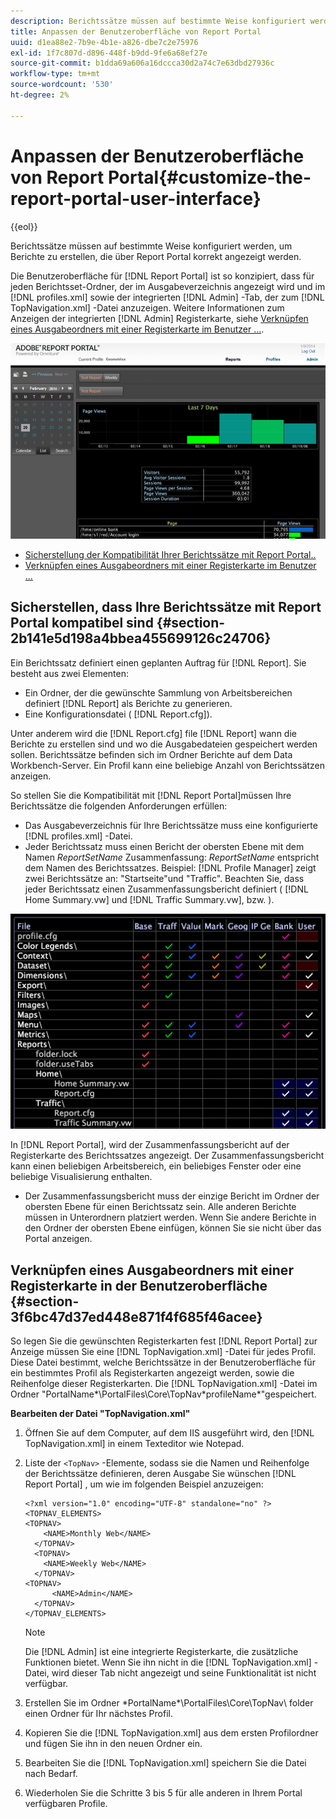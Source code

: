 ```yaml
---
description: Berichtssätze müssen auf bestimmte Weise konfiguriert werden, um Berichte zu erstellen, die über Report Portal korrekt angezeigt werden.
title: Anpassen der Benutzeroberfläche von Report Portal
uuid: d1ea88e2-7b9e-4b1e-a826-dbe7c2e75976
exl-id: 1f7c807d-d896-448f-b9dd-9fe6a68ef27e
source-git-commit: b1dda69a606a16dccca30d2a74c7e63dbd27936c
workflow-type: tm+mt
source-wordcount: '530'
ht-degree: 2%

---
```


# Anpassen der Benutzeroberfläche von Report Portal{#customize-the-report-portal-user-interface}

{{eol}}

Berichtssätze müssen auf bestimmte Weise konfiguriert werden, um Berichte zu erstellen, die über Report Portal korrekt angezeigt werden.

Die Benutzeroberfläche für [!DNL Report Portal] ist so konzipiert, dass für jeden Berichtsset-Ordner, der im Ausgabeverzeichnis angezeigt wird und im [!DNL profiles.xml] sowie der integrierten [!DNL Admin] -Tab, der zum [!DNL TopNavigation.xml] -Datei anzuzeigen. Weitere Informationen zum Anzeigen der integrierten [!DNL Admin] Registerkarte, siehe [Verknüpfen eines Ausgabeordners mit einer Registerkarte im Benutzer ...](../../../home/c-rpt-oview/c-install-rpt-port/c-rpt-port-user-inter.md#section-3f6bc47d37ed448e871f4f685f46acee).

![](assets/report_portal_home.png)

* [Sicherstellung der Kompatibilität Ihrer Berichtssätze mit Report Portal..](../../../home/c-rpt-oview/c-install-rpt-port/c-rpt-port-user-inter.md#section-2b141e5d198a4bbea455699126c24706)
* [Verknüpfen eines Ausgabeordners mit einer Registerkarte im Benutzer ...](../../../home/c-rpt-oview/c-install-rpt-port/c-rpt-port-user-inter.md#section-3f6bc47d37ed448e871f4f685f46acee)

## Sicherstellen, dass Ihre Berichtssätze mit Report Portal kompatibel sind {#section-2b141e5d198a4bbea455699126c24706}

Ein Berichtssatz definiert einen geplanten Auftrag für [!DNL Report]. Sie besteht aus zwei Elementen:

* Ein Ordner, der die gewünschte Sammlung von Arbeitsbereichen definiert [!DNL Report] als Berichte zu generieren.
* Eine Konfigurationsdatei ( [!DNL Report.cfg]).

Unter anderem wird die [!DNL Report.cfg] file [!DNL Report] wann die Berichte zu erstellen sind und wo die Ausgabedateien gespeichert werden sollen. Berichtssätze befinden sich im Ordner Berichte auf dem Data Workbench-Server. Ein Profil kann eine beliebige Anzahl von Berichtssätzen anzeigen.

So stellen Sie die Kompatibilität mit [!DNL Report Portal]müssen Ihre Berichtssätze die folgenden Anforderungen erfüllen:

* Das Ausgabeverzeichnis für Ihre Berichtssätze muss eine konfigurierte [!DNL profiles.xml] -Datei.
* Jeder Berichtssatz muss einen Bericht der obersten Ebene mit dem Namen *ReportSetName* Zusammenfassung: *ReportSetName* entspricht dem Namen des Berichtssatzes. Beispiel: [!DNL Profile Manager] zeigt zwei Berichtssätze an: &quot;Startseite&quot;und &quot;Traffic&quot;. Beachten Sie, dass jeder Berichtssatz einen Zusammenfassungsbericht definiert ( [!DNL Home Summary.vw] und [!DNL Traffic Summary.vw], bzw. ).

![](assets/rptPort_scrn_RptSets.png)

In [!DNL Report Portal], wird der Zusammenfassungsbericht auf der Registerkarte des Berichtssatzes angezeigt. Der Zusammenfassungsbericht kann einen beliebigen Arbeitsbereich, ein beliebiges Fenster oder eine beliebige Visualisierung enthalten.

* Der Zusammenfassungsbericht muss der einzige Bericht im Ordner der obersten Ebene für einen Berichtssatz sein. Alle anderen Berichte müssen in Unterordnern platziert werden. Wenn Sie andere Berichte in den Ordner der obersten Ebene einfügen, können Sie sie nicht über das Portal anzeigen.

## Verknüpfen eines Ausgabeordners mit einer Registerkarte in der Benutzeroberfläche {#section-3f6bc47d37ed448e871f4f685f46acee}

So legen Sie die gewünschten Registerkarten fest [!DNL Report Portal] zur Anzeige müssen Sie eine [!DNL TopNavigation.xml] -Datei für jedes Profil. Diese Datei bestimmt, welche Berichtssätze in der Benutzeroberfläche für ein bestimmtes Profil als Registerkarten angezeigt werden, sowie die Reihenfolge dieser Registerkarten. Die [!DNL TopNavigation.xml] -Datei im Ordner &quot;PortalName*\PortalFiles\Core\TopNav\*profileName*&quot;gespeichert.

**Bearbeiten der Datei &quot;TopNavigation.xml&quot;**

1. Öffnen Sie auf dem Computer, auf dem IIS ausgeführt wird, den [!DNL TopNavigation.xml] in einem Texteditor wie Notepad.
1. Liste der `<TopNav>` -Elemente, sodass sie die Namen und Reihenfolge der Berichtssätze definieren, deren Ausgabe Sie wünschen [!DNL Report Portal] , um wie im folgenden Beispiel anzuzeigen:

   ```
   <?xml version="1.0" encoding="UTF-8" standalone="no" ?>
   <TOPNAV_ELEMENTS>
   <TOPNAV>
       <NAME>Monthly Web</NAME>
     </TOPNAV>
     <TOPNAV>
       <NAME>Weekly Web</NAME>
     </TOPNAV>
   <TOPNAV> 
         <NAME>Admin</NAME> 
     </TOPNAV>
   </TOPNAV_ELEMENTS>
   ```

   >[!NOTE]
   >
   >Die [!DNL Admin] ist eine integrierte Registerkarte, die zusätzliche Funktionen bietet. Wenn Sie ihn nicht in die [!DNL TopNavigation.xml] -Datei, wird dieser Tab nicht angezeigt und seine Funktionalität ist nicht verfügbar.

1. Erstellen Sie im Ordner \*PortalName*\PortalFiles\Core\TopNav\ folder einen Ordner für Ihr nächstes Profil.
1. Kopieren Sie die [!DNL TopNavigation.xml] aus dem ersten Profilordner und fügen Sie ihn in den neuen Ordner ein.
1. Bearbeiten Sie die [!DNL TopNavigation.xml] speichern Sie die Datei nach Bedarf.
1. Wiederholen Sie die Schritte 3 bis 5 für alle anderen in Ihrem Portal verfügbaren Profile.
